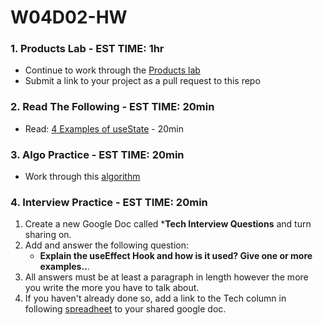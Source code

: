 # W04D02-HW

### 1. Products Lab - EST TIME: 1hr

- Continue to work through the [Products lab](https://codesandbox.io/s/react-shopping-cart-starter-rr7iu)
- Submit a link to your project as a pull request to this repo

### 2. Read The Following - EST TIME: 20min

- Read: [4 Examples of useState](https://daveceddia.com/usestate-hook-examples/) - 20min

### 3. Algo Practice - EST TIME: 20min

- Work through this [algorithm](./search-insert-position.md) 

### 4.  Interview Practice - EST TIME: 20min

1. Create a new Google Doc called ***Tech Interview Questions** and turn sharing on.
2. Add and answer the following question: 
   - **Explain the useEffect Hook and how is it used? Give one or more examples..**.
3. All answers must be at least a paragraph in length however the more you write the more you have to talk about.
4. If you haven't already done so, add a link to the Tech column in following [spreadheet](https://docs.google.com/spreadsheets/d/1S9-poFULhpext3xjNmuU1g-raZGKkFrODEACrIRFLi0/edit#gid=0) to your shared google doc.
